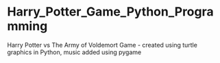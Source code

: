 # Harry_Potter_Game_Python_Programming
Harry Potter vs The Army of Voldemort Game - created using turtle graphics in Python, music added using pygame
